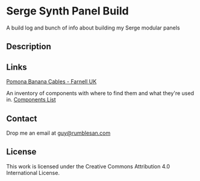 # Serge Synth Panel Build

A build log and bunch of info about building my Serge modular panels


## Description


## Links

[Pomona Banana Cables - Farnell UK](https://uk.farnell.com/w/c/test-measurement/test-leads-test-probes/banana-test-leads?brand=pomona&range=inc-in-stock)

An inventory of components with where to find them and what they're used in. [Components List](https://docs.google.com/spreadsheets/d/11o1ROndjEhaIS72YQ8Tl4phRbv2kmmbSNMIyynKP8lk/edit?usp=sharing)


## Contact

Drop me an email at guy@rumblesan.com


## License

This work is licensed under the Creative Commons Attribution 4.0 International License.
